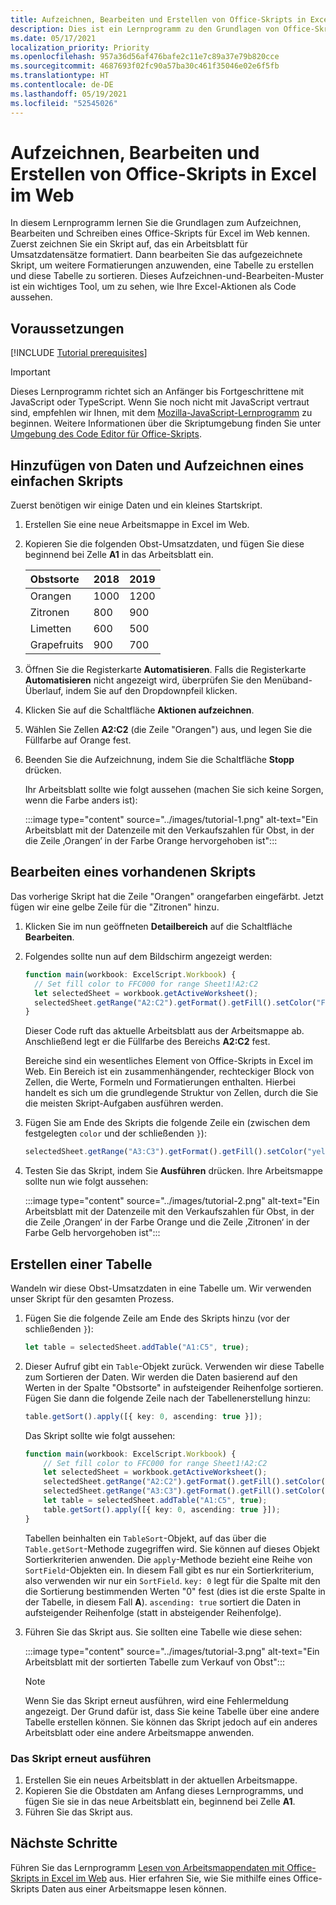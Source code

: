 ```yaml
---
title: Aufzeichnen, Bearbeiten und Erstellen von Office-Skripts in Excel im Web
description: Dies ist ein Lernprogramm zu den Grundlagen von Office-Skripts, einschließlich dem Aufzeichnen von Skripts mithilfe der Aktionsaufzeichnung und dem Schreiben von Daten in eine Arbeitsmappe.
ms.date: 05/17/2021
localization_priority: Priority
ms.openlocfilehash: 957a36d56af476bafe2c11e7c89a37e79b820cce
ms.sourcegitcommit: 4687693f02fc90a57ba30c461f35046e02e6f5fb
ms.translationtype: HT
ms.contentlocale: de-DE
ms.lasthandoff: 05/19/2021
ms.locfileid: "52545026"
---
```

# <a name="record-edit-and-create-office-scripts-in-excel-on-the-web"></a>Aufzeichnen, Bearbeiten und Erstellen von Office-Skripts in Excel im Web

In diesem Lernprogramm lernen Sie die Grundlagen zum Aufzeichnen, Bearbeiten und Schreiben eines Office-Skripts für Excel im Web kennen. Zuerst zeichnen Sie ein Skript auf, das ein Arbeitsblatt für Umsatzdatensätze formatiert. Dann bearbeiten Sie das aufgezeichnete Skript, um weitere Formatierungen anzuwenden, eine Tabelle zu erstellen und diese Tabelle zu sortieren. Dieses Aufzeichnen-und-Bearbeiten-Muster ist ein wichtiges Tool, um zu sehen, wie Ihre Excel-Aktionen als Code aussehen.

## <a name="prerequisites"></a>Voraussetzungen

[!INCLUDE [Tutorial prerequisites](../includes/tutorial-prerequisites.md)]

> [!IMPORTANT]
> Dieses Lernprogramm richtet sich an Anfänger bis Fortgeschrittene mit JavaScript oder TypeScript. Wenn Sie noch nicht mit JavaScript vertraut sind, empfehlen wir Ihnen, mit dem [Mozilla-JavaScript-Lernprogramm](https://developer.mozilla.org/docs/Web/JavaScript/Guide/Introduction) zu beginnen. Weitere Informationen über die Skriptumgebung finden Sie unter [ Umgebung des Code Editor für Office-Skripts](../overview/code-editor-environment.md).

## <a name="add-data-and-record-a-basic-script"></a>Hinzufügen von Daten und Aufzeichnen eines einfachen Skripts

Zuerst benötigen wir einige Daten und ein kleines Startskript.

1. Erstellen Sie eine neue Arbeitsmappe in Excel im Web.
2. Kopieren Sie die folgenden Obst-Umsatzdaten, und fügen Sie diese beginnend bei Zelle **A1** in das Arbeitsblatt ein.

    |Obstsorte |2018 |2019 |
    |:---|:---|:---|
    |Orangen |1000 |1200 |
    |Zitronen |800 |900 |
    |Limetten |600 |500 |
    |Grapefruits |900 |700 |

3. Öffnen Sie die Registerkarte **Automatisieren**. Falls die Registerkarte **Automatisieren** nicht angezeigt wird, überprüfen Sie den Menüband-Überlauf, indem Sie auf den Dropdownpfeil klicken.
4. Klicken Sie auf die Schaltfläche **Aktionen aufzeichnen**.
5. Wählen Sie Zellen **A2:C2** (die Zeile "Orangen") aus, und legen Sie die Füllfarbe auf Orange fest.
6. Beenden Sie die Aufzeichnung, indem Sie die Schaltfläche **Stopp** drücken.

    Ihr Arbeitsblatt sollte wie folgt aussehen (machen Sie sich keine Sorgen, wenn die Farbe anders ist):

    :::image type="content" source="../images/tutorial-1.png" alt-text="Ein Arbeitsblatt mit der Datenzeile mit den Verkaufszahlen für Obst, in der die Zeile ‚Orangen‘ in der Farbe Orange hervorgehoben ist":::

## <a name="edit-an-existing-script"></a>Bearbeiten eines vorhandenen Skripts

Das vorherige Skript hat die Zeile "Orangen" orangefarben eingefärbt. Jetzt fügen wir eine gelbe Zeile für die "Zitronen" hinzu.

1. Klicken Sie im nun geöffneten **Detailbereich** auf die Schaltfläche **Bearbeiten**.
2. Folgendes sollte nun auf dem Bildschirm angezeigt werden:

    ```TypeScript
    function main(workbook: ExcelScript.Workbook) {
      // Set fill color to FFC000 for range Sheet1!A2:C2
      let selectedSheet = workbook.getActiveWorksheet();
      selectedSheet.getRange("A2:C2").getFormat().getFill().setColor("FFC000");
    }
    ```

    Dieser Code ruft das aktuelle Arbeitsblatt aus der Arbeitsmappe ab. Anschließend legt er die Füllfarbe des Bereichs **A2:C2** fest.

    Bereiche sind ein wesentliches Element von Office-Skripts in Excel im Web. Ein Bereich ist ein zusammenhängender, rechteckiger Block von Zellen, die Werte, Formeln und Formatierungen enthalten. Hierbei handelt es sich um die grundlegende Struktur von Zellen, durch die Sie die meisten Skript-Aufgaben ausführen werden.

3. Fügen Sie am Ende des Skripts die folgende Zeile ein (zwischen dem festgelegten `color` und der schließenden `}`):

    ```TypeScript
    selectedSheet.getRange("A3:C3").getFormat().getFill().setColor("yellow");
    ```

4. Testen Sie das Skript, indem Sie **Ausführen** drücken. Ihre Arbeitsmappe sollte nun wie folgt aussehen:

    :::image type="content" source="../images/tutorial-2.png" alt-text="Ein Arbeitsblatt mit der Datenzeile mit den Verkaufszahlen für Obst, in der die Zeile ‚Orangen‘ in der Farbe Orange und die Zeile ‚Zitronen‘ in der Farbe Gelb hervorgehoben ist":::

## <a name="create-a-table"></a>Erstellen einer Tabelle

Wandeln wir diese Obst-Umsatzdaten in eine Tabelle um. Wir verwenden unser Skript für den gesamten Prozess.

1. Fügen Sie die folgende Zeile am Ende des Skripts hinzu (vor der schließenden `}`):

    ```TypeScript
    let table = selectedSheet.addTable("A1:C5", true);
    ```

2. Dieser Aufruf gibt ein `Table`-Objekt zurück. Verwenden wir diese Tabelle zum Sortieren der Daten. Wir werden die Daten basierend auf den Werten in der Spalte "Obstsorte" in aufsteigender Reihenfolge sortieren. Fügen Sie dann die folgende Zeile nach der Tabellenerstellung hinzu:

    ```TypeScript
    table.getSort().apply([{ key: 0, ascending: true }]);
    ```

    Das Skript sollte wie folgt aussehen:

    ```TypeScript
    function main(workbook: ExcelScript.Workbook) {
        // Set fill color to FFC000 for range Sheet1!A2:C2
        let selectedSheet = workbook.getActiveWorksheet();
        selectedSheet.getRange("A2:C2").getFormat().getFill().setColor("FFC000");
        selectedSheet.getRange("A3:C3").getFormat().getFill().setColor("yellow");
        let table = selectedSheet.addTable("A1:C5", true);
        table.getSort().apply([{ key: 0, ascending: true }]);
    }
    ```

    Tabellen beinhalten ein `TableSort`-Objekt, auf das über die `Table.getSort`-Methode zugegriffen wird. Sie können auf dieses Objekt Sortierkriterien anwenden. Die `apply`-Methode bezieht eine Reihe von `SortField`-Objekten ein. In diesem Fall gibt es nur ein Sortierkriterium, also verwenden wir nur ein `SortField`. `key: 0` legt für die Spalte mit den die Sortierung bestimmenden Werten "0" fest (dies ist die erste Spalte in der Tabelle, in diesem Fall **A**). `ascending: true` sortiert die Daten in aufsteigender Reihenfolge (statt in absteigender Reihenfolge).

3. Führen Sie das Skript aus. Sie sollten eine Tabelle wie diese sehen:

    :::image type="content" source="../images/tutorial-3.png" alt-text="Ein Arbeitsblatt mit der sortierten Tabelle zum Verkauf von Obst":::

    > [!NOTE]
    > Wenn Sie das Skript erneut ausführen, wird eine Fehlermeldung angezeigt. Der Grund dafür ist, dass Sie keine Tabelle über eine andere Tabelle erstellen können. Sie können das Skript jedoch auf ein anderes Arbeitsblatt oder eine andere Arbeitsmappe anwenden.

### <a name="re-run-the-script"></a>Das Skript erneut ausführen

1. Erstellen Sie ein neues Arbeitsblatt in der aktuellen Arbeitsmappe.
2. Kopieren Sie die Obstdaten am Anfang dieses Lernprogramms, und fügen Sie sie in das neue Arbeitsblatt ein, beginnend bei Zelle **A1**.
3. Führen Sie das Skript aus.

## <a name="next-steps"></a>Nächste Schritte

Führen Sie das Lernprogramm [Lesen von Arbeitsmappendaten mit Office-Skripts in Excel im Web](excel-read-tutorial.md) aus. Hier erfahren Sie, wie Sie mithilfe eines Office-Skripts Daten aus einer Arbeitsmappe lesen können.
